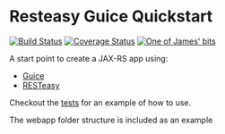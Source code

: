 # Resteasy Guice Quickstart
[![Build Status](https://travis-ci.org/JFL110/resteasy-guice-quickstart.svg?branch=master)](https://travis-ci.org/JFL110/resteasy-guice-quickstart) [![Coverage Status](https://coveralls.io/repos/github/JFL110/resteasy-guice-quickstart/badge.svg?branch=master)](https://coveralls.io/github/JFL110/resteasy-guice-quickstart?branch=master)
[![One of James' bits](https://test-project-space.appspot.com/img/location-weather/london.svg)](https://github.com/JFL110/)

A start point to create a JAX-RS app using:
- [Guice](https://github.com/google/guice/wiki/GettingStarted)
- [RESTeasy](http://resteasy.jboss.org/)

Checkout the [tests](https://github.com/JFL110/resteasy-guice-quickstart/tree/master/src/test/java/org/jfl110/quickstart/example) for an example of how to use.

The webapp folder structure is included as an example
